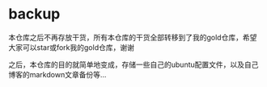 backup
===

本仓库之后不再存放干货，所有本仓库的干货全部转移到了我的gold仓库，希望大家可以star或fork我的gold仓库，谢谢

之后，本仓库的目的就简单地变成，存储一些自己的ubuntu配置文件，以及自己博客的markdown文章备份等...
